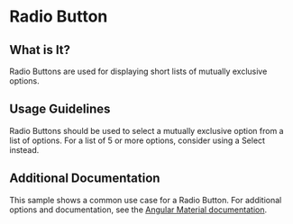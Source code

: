 # Radio Button

## What is It?
Radio Buttons are used for displaying short lists of mutually exclusive options.

## Usage Guidelines
Radio Buttons should be used to select a mutually exclusive option from a list of options.  For a list of 5 or more options, consider using a Select instead.  

## Additional Documentation
This sample shows a common use case for a Radio Button.  For additional options and documentation, see the [Angular Material documentation](https://material.angular.io/components/radio/overview).
